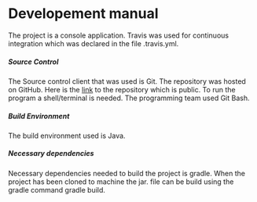 # Developement manual

The project is a console application.
Travis was used for continuous integration which was declared in the file .travis.yml.

##### Source Control
The Source control client that was used is Git. 
The repository was hosted on GitHub. 
Here is the [link](https://github.com/Utrasarvikingarnir/tictac) to the repository which is public.
To run the program a shell/terminal is needed. The programming team used Git Bash.
##### Build Environment
The build environment used is Java.
##### Necessary dependencies
Necessary dependencies needed to build the project is gradle.
When the project has been cloned to machine the jar. file can be build using the gradle command gradle build. 



